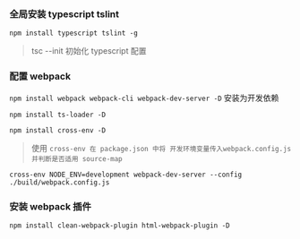 
### 全局安装 typescript tslint

`npm install typescript tslint -g`

> tsc --init 初始化 typescript 配置

### 配置 webpack 

`npm install webpack webpack-cli webpack-dev-server -D` 安装为开发依赖

`npm install ts-loader -D`

`npm install cross-env -D`

> 使用 `cross-env 在 package.json 中将 开发环境变量传入webpack.config.js 并判断是否适用 source-map`

`cross-env NODE_ENV=development webpack-dev-server --config ./build/webpack.config.js`

### 安装 webpack 插件

`npm install clean-webpack-plugin html-webpack-plugin -D`
